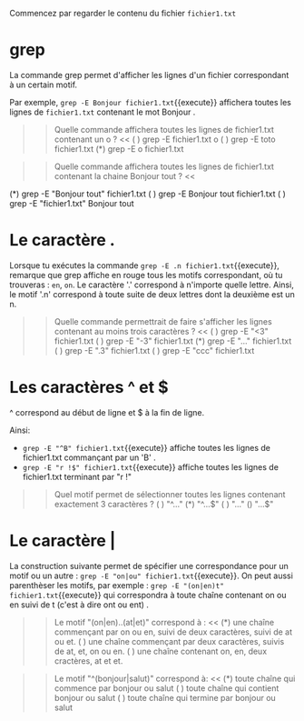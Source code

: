 Commencez par regarder le contenu du fichier `fichier1.txt`

# grep

La commande grep permet d'afficher les lignes d'un fichier correspondant à un certain motif.

Par exemple, `grep -E Bonjour fichier1.txt`{{execute}} affichera toutes les lignes de `fichier1.txt` contenant le mot Bonjour .

>> Quelle commande affichera toutes les lignes de fichier1.txt contenant un o ? <<
( ) grep -E fichier1.txt o
( ) grep -E toto fichier1.txt
(*) grep -E o fichier1.txt


>> Quelle commande affichera toutes les lignes de fichier1.txt contenant la chaine Bonjour tout ? <<

(*) grep -E "Bonjour tout" fichier1.txt
( ) grep -E  Bonjour tout fichier1.txt
( ) grep -E  "fichier1.txt" Bonjour tout


# Le caractère .

Lorsque tu exécutes la commande `grep -E .n fichier1.txt`{{execute}}, remarque que grep affiche en rouge tous les motifs correspondant, où tu trouveras : `en`, `on`. Le caractère '.' correspond à n'importe quelle lettre. Ainsi, le motif '.n' correspond à toute suite de deux lettres dont la deuxième est un n.

>> Quelle commande permettrait de faire s'afficher les lignes contenant au moins trois caractères ? <<
( ) grep -E "<3" fichier1.txt
( ) grep -E "-3" fichier1.txt
(*) grep -E "..." fichier1.txt
( ) grep -E ".3" fichier1.txt
( ) grep -E "ccc" fichier1.txt

# Les caractères ^ et $

^ correspond au début de ligne et $ à la fin de ligne.

Ainsi:
* `grep -E "^B" fichier1.txt`{{execute}} affiche toutes les lignes de fichier1.txt commançant par un 'B' .
* `grep -E "r !$" fichier1.txt`{{execute}} affiche toutes les lignes de fichier1.txt terminant par "r !"

>> Quel motif permet de sélectionner toutes les lignes contenant exactement 3 caractères ?
( ) "^..."
(*) "^...$"
( ) "..."
() "...$"


# Le caractère |

La construction suivante permet de spécifier une correspondance pour un motif ou un autre :
`grep -E "on|ou" fichier1.txt`{{execute}}.
On peut aussi parenthèser les motifs, par exemple : `grep -E "(on|en)t" fichier1.txt`{{execute}} qui correspondra à toute chaîne contenant on ou en suivi de t (c'est à dire ont ou ent) .

>> Le motif "(on|en)..(at|et)" correspond à : <<
(*) une chaîne commençant par on ou en, suivi de deux caractères, suivi de at ou et.
( ) une chaîne commençant par deux caractères, suivis de at, et, on ou en.
( ) une chaîne contenant on, en, deux cractères, at et et.

>> Le motif "^(bonjour|salut)" correspond à: <<
(*) toute chaîne qui commence par bonjour ou salut
( ) toute chaîne qui contient bonjour ou salut
( ) toute chaîne qui termine par bonjour ou salut

